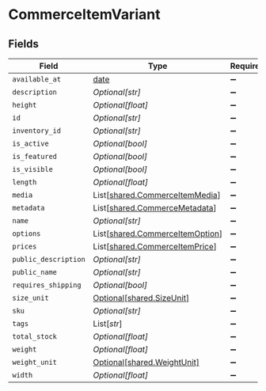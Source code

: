 # CommerceItemVariant


## Fields

| Field                                                                        | Type                                                                         | Required                                                                     | Description                                                                  |
| ---------------------------------------------------------------------------- | ---------------------------------------------------------------------------- | ---------------------------------------------------------------------------- | ---------------------------------------------------------------------------- |
| `available_at`                                                               | [date](https://docs.python.org/3/library/datetime.html#date-objects)         | :heavy_minus_sign:                                                           | N/A                                                                          |
| `description`                                                                | *Optional[str]*                                                              | :heavy_minus_sign:                                                           | N/A                                                                          |
| `height`                                                                     | *Optional[float]*                                                            | :heavy_minus_sign:                                                           | N/A                                                                          |
| `id`                                                                         | *Optional[str]*                                                              | :heavy_minus_sign:                                                           | N/A                                                                          |
| `inventory_id`                                                               | *Optional[str]*                                                              | :heavy_minus_sign:                                                           | N/A                                                                          |
| `is_active`                                                                  | *Optional[bool]*                                                             | :heavy_minus_sign:                                                           | N/A                                                                          |
| `is_featured`                                                                | *Optional[bool]*                                                             | :heavy_minus_sign:                                                           | N/A                                                                          |
| `is_visible`                                                                 | *Optional[bool]*                                                             | :heavy_minus_sign:                                                           | N/A                                                                          |
| `length`                                                                     | *Optional[float]*                                                            | :heavy_minus_sign:                                                           | N/A                                                                          |
| `media`                                                                      | List[[shared.CommerceItemMedia](../../models/shared/commerceitemmedia.md)]   | :heavy_minus_sign:                                                           | N/A                                                                          |
| `metadata`                                                                   | List[[shared.CommerceMetadata](../../models/shared/commercemetadata.md)]     | :heavy_minus_sign:                                                           | N/A                                                                          |
| `name`                                                                       | *Optional[str]*                                                              | :heavy_minus_sign:                                                           | N/A                                                                          |
| `options`                                                                    | List[[shared.CommerceItemOption](../../models/shared/commerceitemoption.md)] | :heavy_minus_sign:                                                           | N/A                                                                          |
| `prices`                                                                     | List[[shared.CommerceItemPrice](../../models/shared/commerceitemprice.md)]   | :heavy_minus_sign:                                                           | N/A                                                                          |
| `public_description`                                                         | *Optional[str]*                                                              | :heavy_minus_sign:                                                           | N/A                                                                          |
| `public_name`                                                                | *Optional[str]*                                                              | :heavy_minus_sign:                                                           | N/A                                                                          |
| `requires_shipping`                                                          | *Optional[bool]*                                                             | :heavy_minus_sign:                                                           | N/A                                                                          |
| `size_unit`                                                                  | [Optional[shared.SizeUnit]](../../models/shared/sizeunit.md)                 | :heavy_minus_sign:                                                           | N/A                                                                          |
| `sku`                                                                        | *Optional[str]*                                                              | :heavy_minus_sign:                                                           | N/A                                                                          |
| `tags`                                                                       | List[*str*]                                                                  | :heavy_minus_sign:                                                           | N/A                                                                          |
| `total_stock`                                                                | *Optional[float]*                                                            | :heavy_minus_sign:                                                           | N/A                                                                          |
| `weight`                                                                     | *Optional[float]*                                                            | :heavy_minus_sign:                                                           | N/A                                                                          |
| `weight_unit`                                                                | [Optional[shared.WeightUnit]](../../models/shared/weightunit.md)             | :heavy_minus_sign:                                                           | N/A                                                                          |
| `width`                                                                      | *Optional[float]*                                                            | :heavy_minus_sign:                                                           | N/A                                                                          |